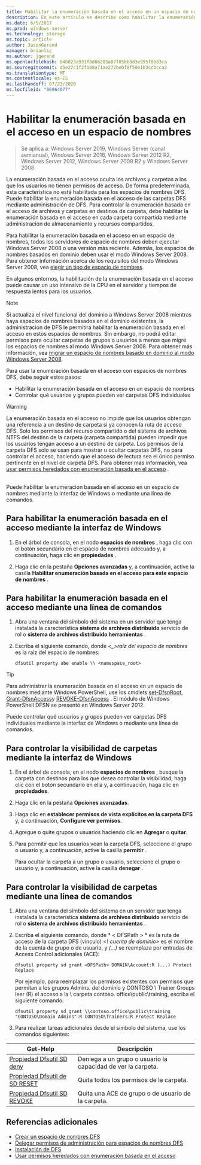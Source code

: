 ```yaml
---
title: Habilitar la enumeración basada en el acceso en un espacio de nombres
description: En este artículo se describe cómo habilitar la enumeración basada en el acceso en un espacio de nombres.
ms.date: 6/5/2017
ms.prod: windows-server
ms.technology: storage
ms.topic: article
author: JasonGerend
manager: brianlic
ms.author: jgerend
ms.openlocfilehash: 04b023a931f8d66205a07f05bb8d3e955f8b83ca
ms.sourcegitcommit: d5e27c1f2f168a71ae272bebf8f50e1b3ccbcca3
ms.translationtype: MT
ms.contentlocale: es-ES
ms.lasthandoff: 07/23/2020
ms.locfileid: "86964077"
---
```

# <a name="enable-access-based-enumeration-on-a-namespace"></a>Habilitar la enumeración basada en el acceso en un espacio de nombres

> Se aplica a: Windows Server 2019, Windows Server (canal semianual), Windows Server 2016, Windows Server 2012 R2, Windows Server 2012, Windows Server 2008 R2 y Windows Server 2008

La enumeración basada en el acceso oculta los archivos y carpetas a los que los usuarios no tienen permisos de acceso. De forma predeterminada, esta característica no está habilitada para los espacios de nombres DFS. Puede habilitar la enumeración basada en el acceso de las carpetas DFS mediante administración de DFS. Para controlar la enumeración basada en el acceso de archivos y carpetas en destinos de carpeta, debe habilitar la enumeración basada en el acceso en cada carpeta compartida mediante administración de almacenamiento y recursos compartidos.

Para habilitar la enumeración basada en el acceso en un espacio de nombres, todos los servidores de espacio de nombres deben ejecutar Windows Server 2008 o una versión más reciente. Además, los espacios de nombres basados en dominio deben usar el modo Windows Server 2008. Para obtener información acerca de los requisitos del modo Windows Server 2008, vea [elegir un tipo de espacio de nombres](choose-a-namespace-type.md).

En algunos entornos, la habilitación de la enumeración basada en el acceso puede causar un uso intensivo de la CPU en el servidor y tiempos de respuesta lentos para los usuarios.

> [!NOTE]
> Si actualiza el nivel funcional del dominio a Windows Server 2008 mientras haya espacios de nombres basados en el dominio existentes, la administración de DFS le permitirá habilitar la enumeración basada en el acceso en estos espacios de nombres. Sin embargo, no podrá editar permisos para ocultar carpetas de grupos o usuarios a menos que migre los espacios de nombres al modo Windows Server 2008. Para obtener más información, vea [migrar un espacio de nombres basado en dominio al modo Windows Server 2008](migrate-a-domain-based-namespace-to-windows-server-2008-mode.md).


Para usar la enumeración basada en el acceso con espacios de nombres DFS, debe seguir estos pasos:

-   Habilitar la enumeración basada en el acceso en un espacio de nombres
-   Controlar qué usuarios y grupos pueden ver carpetas DFS individuales


> [!WARNING]
> La enumeración basada en el acceso no impide que los usuarios obtengan una referencia a un destino de carpeta si ya conocen la ruta de acceso DFS. Solo los permisos del recurso compartido o del sistema de archivos NTFS del destino de la carpeta (carpeta compartida) pueden impedir que los usuarios tengan acceso a un destino de carpeta. Los permisos de la carpeta DFS solo se usan para mostrar u ocultar carpetas DFS, no para controlar el acceso, haciendo que el acceso de lectura sea el único permiso pertinente en el nivel de carpeta DFS. Para obtener más información, vea [usar permisos heredados con enumeración basada en el acceso](/previous-versions/windows/it-pro/windows-server-2008-R2-and-2008/dd834874(v=ws.11)) .

<br />
Puede habilitar la enumeración basada en el acceso en un espacio de nombres mediante la interfaz de Windows o mediante una línea de comandos.

## <a name="to-enable-access-based-enumeration-by-using-the-windows-interface"></a>Para habilitar la enumeración basada en el acceso mediante la interfaz de Windows

1.  En el árbol de consola, en el nodo **espacios de nombres** , haga clic con el botón secundario en el espacio de nombres adecuado y, a continuación, haga clic en **propiedades** .

2.  Haga clic en la pestaña **Opciones avanzadas** y, a continuación, active la casilla **Habilitar enumeración basada en el acceso para este espacio de nombres** .

## <a name="to-enable-access-based-enumeration-by-using-a-command-line"></a>Para habilitar la enumeración basada en el acceso mediante una línea de comandos

1.  Abra una ventana del símbolo del sistema en un servidor que tenga instalada la característica **sistema de archivos distribuido** servicio de rol o **sistema de archivos distribuido herramientas** .

2.  Escriba el siguiente comando, donde *<\_>raíz del espacio de nombres* es la raíz del espacio de nombres:

    ```
    dfsutil property abe enable \\ <namespace_root>
    ```

> [!TIP]
> Para administrar la enumeración basada en el acceso en un espacio de nombres mediante Windows PowerShell, use los cmdlets [set-DfsnRoot](/previous-versions/windows/it-pro/windows-server-2008-R2-and-2008/dd834874(v=ws.11)), [Grant-DfsnAccess](/previous-versions/windows/it-pro/windows-server-2008-R2-and-2008/dd834874(v=ws.11))y [REVOKE-DfsnAccess](/previous-versions/windows/it-pro/windows-server-2008-R2-and-2008/dd834874(v=ws.11)) . El módulo de Windows PowerShell DFSN se presentó en Windows Server 2012.

Puede controlar qué usuarios y grupos pueden ver carpetas DFS individuales mediante la interfaz de Windows o mediante una línea de comandos.

## <a name="to-control-folder-visibility-by-using-the-windows-interface"></a>Para controlar la visibilidad de carpetas mediante la interfaz de Windows

1.  En el árbol de consola, en el nodo **espacios de nombres** , busque la carpeta con destinos para los que desea controlar la visibilidad, haga clic con el botón secundario en ella y, a continuación, haga clic en **propiedades**.

2.  Haga clic en la pestaña **Opciones avanzadas**.

3.  Haga clic en **establecer permisos de vista explícitos en la carpeta DFS** y, a continuación, **Configure ver permisos**.

4.  Agregue o quite grupos o usuarios haciendo clic en **Agregar** o **quitar**.

5.  Para permitir que los usuarios vean la carpeta DFS, seleccione el grupo o usuario y, a continuación, active la casilla **permitir** .

    Para ocultar la carpeta a un grupo o usuario, seleccione el grupo o usuario y, a continuación, active la casilla **denegar** .

## <a name="to-control-folder-visibility-by-using-a-command-line"></a>Para controlar la visibilidad de carpetas mediante una línea de comandos

1. Abra una ventana del símbolo del sistema en un servidor que tenga instalada la característica **sistema de archivos distribuido** servicio de rol o **sistema de archivos distribuido herramientas** .

2. Escriba el siguiente comando, donde * &lt; DFSPath &gt; * es la ruta de acceso de la carpeta DFS (vínculo) *<\\ cuenta de dominio>* es el nombre de la cuenta de grupo o de usuario, y *(...)* se reemplaza por entradas de Access Control adicionales (ACE):

   ```
   dfsutil property sd grant <DFSPath> DOMAIN\Account:R (...) Protect Replace
   ```

   Por ejemplo, para reemplazar los permisos existentes con permisos que permitan a los grupos Admins. del dominio y CONTOSO \\ Trainer Groups leer (R) el acceso a la \\ carpeta contoso. office\public\training, escriba el siguiente comando:

   ```
   dfsutil property sd grant \\contoso.office\public\training "CONTOSO\Domain Admins":R CONTOSO\Trainers:R Protect Replace
   ```

3. Para realizar tareas adicionales desde el símbolo del sistema, use los comandos siguientes:


| Get-Help | Descripción |
|---|---|
|[Propiedad Dfsutil SD deny](/previous-versions/windows/it-pro/windows-server-2008-R2-and-2008/dd759150(v=ws.11))|Deniega a un grupo o usuario la capacidad de ver la carpeta.|
|[Propiedad Dfsutil de SD RESET](/previous-versions/windows/it-pro/windows-server-2008-R2-and-2008/dd759150(v=ws.11)) |Quita todos los permisos de la carpeta.|
|[Propiedad Dfsutil SD REVOKE](/previous-versions/windows/it-pro/windows-server-2008-R2-and-2008/dd759150(v=ws.11))| Quita una ACE de grupo o de usuario de la carpeta. |

## <a name="additional-references"></a>Referencias adicionales

-   [Crear un espacio de nombres DFS](create-a-dfs-namespace.md)
-   [Delegar permisos de administración para espacios de nombres DFS](delegate-management-permissions-for-dfs-namespaces.md)
-   [Instalación de DFS](/previous-versions/windows/it-pro/windows-server-2008-R2-and-2008/cc731089(v=ws.11))
-   [Usar permisos heredados con enumeración basada en el acceso](using-inherited-permissions-with-access-based-enumeration.md)
